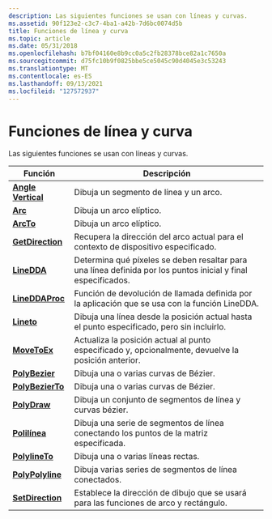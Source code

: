 ```yaml
---
description: Las siguientes funciones se usan con líneas y curvas.
ms.assetid: 90f123e2-c3c7-4ba1-a42b-7d6bc0074d5b
title: Funciones de línea y curva
ms.topic: article
ms.date: 05/31/2018
ms.openlocfilehash: b7bf04160e8b9cc0a5c2fb28378bce82a1c7650a
ms.sourcegitcommit: d75fc10b9f0825bbe5ce5045c90d4045e3c53243
ms.translationtype: MT
ms.contentlocale: es-ES
ms.lasthandoff: 09/13/2021
ms.locfileid: "127572937"
---
```

# <a name="line-and-curve-functions"></a>Funciones de línea y curva

Las siguientes funciones se usan con líneas y curvas.



| Función                                   | Descripción                                                                                                   |
|--------------------------------------------|---------------------------------------------------------------------------------------------------------------|
| [**Angle Vertical**](/windows/desktop/api/Wingdi/nf-wingdi-anglearc)               | Dibuja un segmento de línea y un arco.                                                                              |
| [**Arc**](/windows/desktop/api/Wingdi/nf-wingdi-arc)                         | Dibuja un arco elíptico.                                                                                      |
| [**ArcTo**](/windows/desktop/api/Wingdi/nf-wingdi-arcto)                     | Dibuja un arco elíptico.                                                                                      |
| [**GetDirection**](/windows/desktop/api/Wingdi/nf-wingdi-getarcdirection) | Recupera la dirección del arco actual para el contexto de dispositivo especificado.                                         |
| [**LineDDA**](/windows/desktop/api/Wingdi/nf-wingdi-linedda)                 | Determina qué píxeles se deben resaltar para una línea definida por los puntos inicial y final especificados. |
| [**LineDDAProc**](/windows/desktop/api/Wingdi/nc-wingdi-lineddaproc)         | Función de devolución de llamada definida por la aplicación que se usa con la función LineDDA.                                      |
| [**Lineto**](/windows/desktop/api/Wingdi/nf-wingdi-lineto)                   | Dibuja una línea desde la posición actual hasta el punto especificado, pero sin incluirlo.                         |
| [**MoveToEx**](/windows/desktop/api/Wingdi/nf-wingdi-movetoex)               | Actualiza la posición actual al punto especificado y, opcionalmente, devuelve la posición anterior.             |
| [**PolyBezier**](/windows/desktop/api/Wingdi/nf-wingdi-polybezier)           | Dibuja una o varias curvas de Bézier.                                                                              |
| [**PolyBezierTo**](/windows/desktop/api/Wingdi/nf-wingdi-polybezierto)       | Dibuja una o varias curvas de Bézier.                                                                              |
| [**PolyDraw**](/windows/desktop/api/Wingdi/nf-wingdi-polydraw)               | Dibuja un conjunto de segmentos de línea y curvas bézier.                                                               |
| [**Polilínea**](/windows/desktop/api/Wingdi/nf-wingdi-polyline)               | Dibuja una serie de segmentos de línea conectando los puntos de la matriz especificada.                              |
| [**PolylineTo**](/windows/desktop/api/Wingdi/nf-wingdi-polylineto)           | Dibuja una o varias líneas rectas.                                                                             |
| [**PolyPolyline**](/windows/desktop/api/Wingdi/nf-wingdi-polypolyline)       | Dibuja varias series de segmentos de línea conectados.                                                             |
| [**SetDirection**](/windows/desktop/api/Wingdi/nf-wingdi-setarcdirection) | Establece la dirección de dibujo que se usará para las funciones de arco y rectángulo.                                        |



 

 

 



